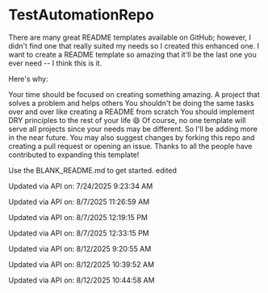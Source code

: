 # TestAutomationRepo
There are many great README templates available on GitHub; however, I didn't find one that really suited my needs so I created this enhanced one. I want to create a README template so amazing that it'll be the last one you ever need -- I think this is it.

Here's why:

Your time should be focused on creating something amazing. A project that solves a problem and helps others You shouldn't be doing the same tasks over and over like creating a README from scratch You should implement DRY principles to the rest of your life 😄 Of course, no one template will serve all projects since your needs may be different. So I'll be adding more in the near future. You may also suggest changes by forking this repo and creating a pull request or opening an issue. Thanks to all the people have contributed to expanding this template!

Use the BLANK_README.md to get started.
edited


Updated via API on: 7/24/2025 9:23:34 AM

Updated via API on: 8/7/2025 11:26:59 AM

Updated via API on: 8/7/2025 12:19:15 PM

Updated via API on: 8/7/2025 12:33:15 PM

Updated via API on: 8/12/2025 9:20:55 AM

Updated via API on: 8/12/2025 10:39:52 AM

Updated via API on: 8/12/2025 10:44:58 AM